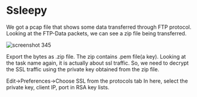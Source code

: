 # Ssleepy

We got a pcap file that shows some data transferred through FTP protocol.
Looking at the FTP-Data packets, we can see a zip file being transferred.

![screenshot 345](https://user-images.githubusercontent.com/42334661/44036357-39d95f02-9f2f-11e8-8331-f7e9d053ae4d.png)

Export the bytes as .zip file. The zip contains .pem file(a key). Looking at the task name again, it is actually about ssl traffic.
So, we need to decrypt the SSL traffic using the private key obtained from the zip file.

Edit->Preferences->Choose SSL from the protocols tab
In here, select the private key, client IP, port in RSA key lists.

